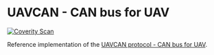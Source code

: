 UAVCAN - CAN bus for UAV
======

[![Coverity Scan](https://scan.coverity.com/projects/1513/badge.svg)](https://scan.coverity.com/projects/1513)

Reference implementation of the [UAVCAN protocol - CAN bus for UAV](http://uavcan.org/).
